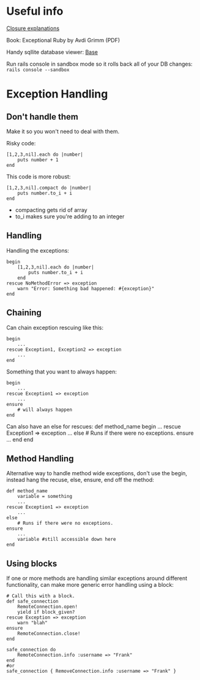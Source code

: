 Useful info
===========

[Closure explanations](http://www.skorks.com/2010/05/closures-a-simple-explanation-using-ruby/)

Book: Exceptional Ruby by Avdi Grimm (PDF)

Handy sqllite database viewer: [Base](http://itunes.apple.com/us/app/base/id402383384?mt=12)

Run rails console in sandbox mode so it rolls back all of your DB changes: `rails console --sandbox`

Exception Handling
==================

Don't handle them 
------------------
Make it so you won't need to deal with them.

Risky code:

	[1,2,3,nil].each do |number| 
		puts number + 1
	end

This code is more robust:

	[1,2,3,nil].compact do |number|
		puts number.to_i + i
	end

- compacting gets rid of array
- to_i makes sure you're adding to an integer


Handling
--------
Handling the exceptions:

	begin
		[1,2,3,nil].each do |number|
			puts number.to_i + i
		end
	rescue NoMethodError => exception
		warn "Error: Something bad happened: #{exception}"
	end
	
Chaining
--------
Can chain exception rescuing like this:

	begin
		...
	rescue Exception1, Exception2 => exception
		...
	end
	
Something that you want to always happen:

	begin
		...
	rescue Exception1 => exception
		...
	ensure
		# will always happen
	end

Can also have an else for rescues:
	def method_name
		begin
			...
		rescue Exception1 => exception
			...
		else
			# Runs if there were no exceptions.
		ensure
			...
		end
	end

Method Handling
---------------
Alternative way to handle method wide exceptions, don't use the begin, instead hang the recuse, else, ensure, end off the method:

	def method_name
		variable = something
		...
	rescue Exception1 => exception
		...
	else
		# Runs if there were no exceptions.
	ensure
		...
		variable #still accessible down here
	end
	
Using blocks
------------
If one or more methods are handling similar exceptions around different functionality, can make more generic error handling using a block:

	# Call this with a block.
	def safe_connection
		RemoteConnection.open!
		yield if block_given?
	rescue Exception => exception
		warn "blah"
	ensure
		RemoteConnection.close!
	end

	safe_connection do
		RemoteConnection.info :username => "Frank"
	end
	#or
	safe_connection { RemoveConnection.info :username => "Frank" }
